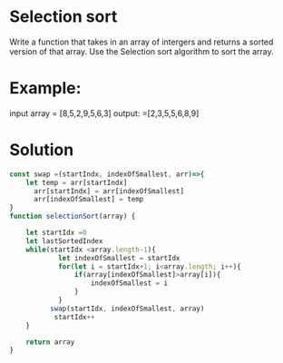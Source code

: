 # Selection sort

Write a function that takes in an array of intergers and returns a sorted version of that array. Use the Selection sort algorithm to sort the array.

# Example:
input array = [8,5,2,9,5,6,3]
output: =[2,3,5,5,6,8,9]

# Solution
```js
const swap =(startIndx, indexOfSmallest, arr)=>{
	let temp = arr[startIndx]
	  arr[startIndx] = arr[indexOfSmallest]
	  arr[indexOfSmallest] = temp
}
function selectionSort(array) {

	let startIdx =0
	let lastSortedIndex
	while(startIdx <array.length-1){
			let indexOfSmallest = startIdx
			for(let i = startIdx+1; i<array.length; i++){
				if(array[indexOfSmallest]>array[i]){
					indexOfSmallest = i
				}
			}
		  swap(startIdx, indexOfSmallest, array)
		   startIdx++
	}

	return array
}

```
